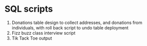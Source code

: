 <h1>SQL scripts</h1>
<ol> 
<li>Donations table design to collect addresses, and donations from individuals, with roll back script to undo table deployment </li>
<li>Fizz buzz class interview script</li>
<li>Tik Tack Toe output </li>
</ol>
